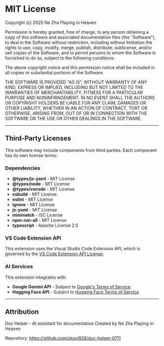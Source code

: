 # MIT License

Copyright (c) 2025 Ne Zha Playing in Heaven

Permission is hereby granted, free of charge, to any person obtaining a copy
of this software and associated documentation files (the "Software"), to deal
in the Software without restriction, including without limitation the rights
to use, copy, modify, merge, publish, distribute, sublicense, and/or sell
copies of the Software, and to permit persons to whom the Software is
furnished to do so, subject to the following conditions:

The above copyright notice and this permission notice shall be included in all
copies or substantial portions of the Software.

THE SOFTWARE IS PROVIDED "AS IS", WITHOUT WARRANTY OF ANY KIND, EXPRESS OR
IMPLIED, INCLUDING BUT NOT LIMITED TO THE WARRANTIES OF MERCHANTABILITY,
FITNESS FOR A PARTICULAR PURPOSE AND NONINFRINGEMENT. IN NO EVENT SHALL THE
AUTHORS OR COPYRIGHT HOLDERS BE LIABLE FOR ANY CLAIM, DAMAGES OR OTHER
LIABILITY, WHETHER IN AN ACTION OF CONTRACT, TORT OR OTHERWISE, ARISING FROM,
OUT OF OR IN CONNECTION WITH THE SOFTWARE OR THE USE OR OTHER DEALINGS IN THE
SOFTWARE.

---

## Third-Party Licenses

This software may include components from third parties. Each component has its own license terms:

### Dependencies
- **@types/js-yaml** - MIT License
- **@types/node** - MIT License  
- **@types/vscode** - MIT License
- **esbuild** - MIT License
- **eslint** - MIT License
- **ignore** - MIT License
- **js-yaml** - MIT License
- **minimatch** - ISC License
- **npm-run-all** - MIT License
- **typescript** - Apache License 2.0

### VS Code Extension API
This extension uses the Visual Studio Code Extension API, which is governed by the [VS Code Extension API License](https://code.visualstudio.com/api/references/extension-manifest).

### AI Services
This extension integrates with:
- **Google Gemini API** - Subject to [Google's Terms of Service](https://developers.generativeai.google/terms)
- **Hugging Face API** - Subject to [Hugging Face Terms of Service](https://huggingface.co/terms-of-service)

---

## Attribution

Doc Helper - AI assistant for documentation
Created by Ne Zha Playing in Heaven 

Repository: https://github.com/skooi928/doc-helper-0711